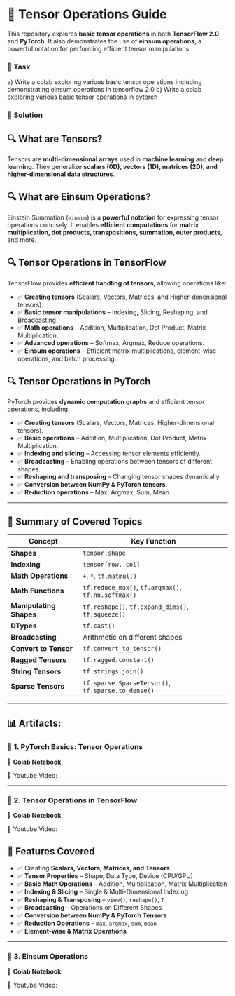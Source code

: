 # 🧠 Tensor Operations Guide

This repository explores **basic tensor operations** in both **TensorFlow 2.0** and **PyTorch**. It also demonstrates the use of **einsum operations**, a powerful notation for performing efficient tensor manipulations.

### 📝 Task

a) Write a colab exploring various basic tensor operations including demonstrating einsum operations in tensorflow 2.0
b) Write a colab exploring various basic tensor operations in pytorch

### 📘 Solution

## 🔍 What are Tensors?  
Tensors are **multi-dimensional arrays** used in **machine learning** and **deep learning**. They generalize **scalars (0D), vectors (1D), matrices (2D), and higher-dimensional data structures**.


## 🔍 What are Einsum Operations?  
Einstein Summation (`einsum`) is a **powerful notation** for expressing tensor operations concisely. It enables **efficient computations** for **matrix multiplication, dot products, transpositions, summation, outer products**, and more.

## 🔍 Tensor Operations in TensorFlow
TensorFlow provides **efficient handling of tensors**, allowing operations like:
- ✅ **Creating tensors** (Scalars, Vectors, Matrices, and Higher-dimensional tensors).  
- ✅ **Basic tensor manipulations** – Indexing, Slicing, Reshaping, and Broadcasting.  
- ✅ **Math operations** – Addition, Multiplication, Dot Product, Matrix Multiplication.  
- ✅ **Advanced operations** – Softmax, Argmax, Reduce operations.  
- ✅ **Einsum operations** – Efficient matrix multiplications, element-wise operations, and batch processing.  

## 🔍 Tensor Operations in PyTorch
PyTorch provides **dynamic computation graphs** and efficient tensor operations, including:
- ✅ **Creating tensors** (Scalars, Vectors, Matrices, Higher-dimensional tensors).  
- ✅ **Basic operations** – Addition, Multiplication, Dot Product, Matrix Multiplication.  
- ✅ **Indexing and slicing** – Accessing tensor elements efficiently.  
- ✅ **Broadcasting** – Enabling operations between tensors of different shapes.  
- ✅ **Reshaping and transposing** – Changing tensor shapes dynamically.  
- ✅ **Conversion between NumPy & PyTorch tensors**.  
- ✅ **Reduction operations** – Max, Argmax, Sum, Mean.  

---

## 📌 Summary of Covered Topics
| Concept | Key Function |
|---------|-------------|
| **Shapes** | `tensor.shape` |
| **Indexing** | `tensor[row, col]` |
| **Math Operations** | `+`, `*`, `tf.matmul()` |
| **Math Functions** | `tf.reduce_max()`, `tf.argmax()`, `tf.nn.softmax()` |
| **Manipulating Shapes** | `tf.reshape()`, `tf.expand_dims()`, `tf.squeeze()` |
| **DTypes** | `tf.cast()` |
| **Broadcasting** | Arithmetic on different shapes |
| **Convert to Tensor** | `tf.convert_to_tensor()` |
| **Ragged Tensors** | `tf.ragged.constant()` |
| **String Tensors** | `tf.strings.join()` |
| **Sparse Tensors** | `tf.sparse.SparseTensor()`, `tf.sparse.to_dense()` |

---

## 📊 Artifacts:
### 🚀 **1. PyTorch Basics: Tensor Operations**
📂 **Colab Notebook**:  

🎥 Youtube Video:

---

### 🚀 **2. Tensor Operations in TensorFlow**
📂 **Colab Notebook**: 

🎥 Youtube Video:

## 📌 Features Covered
- ✅ Creating **Scalars, Vectors, Matrices, and Tensors**  
- ✅ **Tensor Properties** – Shape, Data Type, Device (CPU/GPU)  
- ✅ **Basic Math Operations** – Addition, Multiplication, Matrix Multiplication  
- ✅ **Indexing & Slicing** – Single & Multi-Dimensional Indexing  
- ✅ **Reshaping & Transposing** – `view()`, `reshape()`, `T`  
- ✅ **Broadcasting** – Operations on Different Shapes  
- ✅ **Conversion between NumPy & PyTorch Tensors**  
- ✅ **Reduction Operations** – `max`, `argmax`, `sum`, `mean`  
- ✅ **Element-wise & Matrix Operations**  

---

### 🚀 **3. Einsum Operations**
📂 **Colab Notebook**: 

🎥 Youtube Video:
